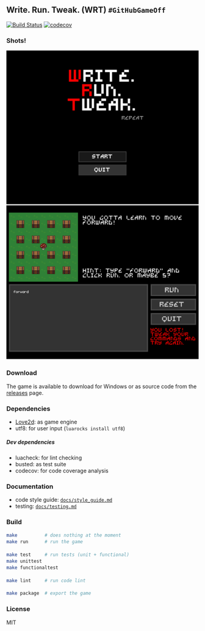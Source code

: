 ## Write. Run. Tweak. (WRT) `#GitHubGameOff`
[![Build Status](https://travis-ci.org/UtkarshMe/WRT.svg?branch=master)](https://travis-ci.org/UtkarshMe/WRT)
[![codecov](https://codecov.io/gh/UtkarshMe/WRT/branch/master/graph/badge.svg)](https://codecov.io/gh/UtkarshMe/WRT)

### Shots!
![start screen](screenshots/start.png "Game Start Screen")
![game screen](screenshots/game.png "Game Play Screen")

### Download
The game is available to download for Windows or as source code from the
[releases](https://github.com/UtkarshMe/WRT/releases/latest) page.

### Dependencies
- [Love2d](https://love2d.org/): as game engine
- utf8: for user input (`luarocks install utf8`)

##### Dev dependencies
- luacheck: for lint checking
- busted: as test suite
- codecov: for code coverage analysis


### Documentation
- code style guide: [`docs/style_guide.md`](https://github.com/UtkarshMe/WRT/tree/master/docs/style_guide.md)
- testing: [`docs/testing.md`](https://github.com/UtkarshMe/WRT/tree/master/docs/testing.md)


### Build
```bash
make          # does nothing at the moment
make run      # run the game

make test     # run tests (unit + functional)
make unittest
make functionaltest

make lint     # run code lint

make package  # export the game
```


### License
MIT
